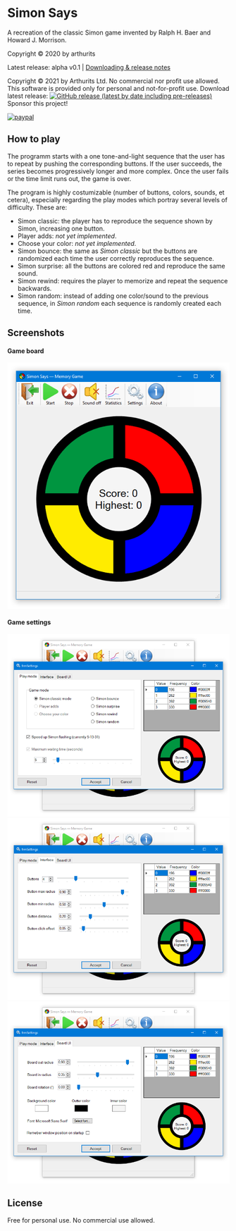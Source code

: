 # Simon Says
A recreation of the classic Simon game invented by Ralph H. Baer and Howard J. Morrison.

Copyright © 2020 by arthurits

Latest release: alpha v0.1     |     [Downloading & release notes](https://github.com/arthurits/SimonSays/releases)

Copyright © 2021 by Arthurits Ltd. No commercial nor profit use allowed. This software is provided only for personal and not-for-profit use.
Download latest release: [![GitHub release (latest by date including pre-releases)](https://img.shields.io/github/v/release/arthurits/SimonSays?include_prereleases)](https://github.com/arthurits/SimonSays/releases)
Sponsor this project!

[![paypal](https://www.paypalobjects.com/en_US/i/btn/btn_donateCC_LG.gif)](https://www.paypal.com/paypalme/ArthuritsLtd)

## How to play
The programm starts with a one tone-and-light sequence that the user has to repeat by pushing the corresponding buttons.
If the user succeeds, the series becomes progressively longer and more complex. Once the user fails or the time limit runs out, the game is over.

The program is highly costumizable (number of buttons, colors, sounds, et cetera), especially regarding the play modes which portray several levels of difficulty. These are:
* Simon classic: the player has to reproduce the sequence shown by Simon, increasing one button.
* Player adds: *not yet implemented*.
* Choose your color: *not yet implemented*.
* Simon bounce: the same as *Simon classic* but the buttons are randomized each time the user correctly reproduces the sequence.
* Simon surprise: all the buttons are colored red and reproduce the same sound.
* Simon rewind: requires the player to memorize and repeat the sequence backwards.
* Simon random: instead of adding one color/sound to the previous sequence, in *Simon random* each sequence is randomly created each time.

## Screenshots
#### Game board
![Main screen](/Media/Screenshot-01.png?raw=true "Game board")

#### Game settings
![Settings game mode](/Media/Screenshot-02.png?raw=true "Settings game mode")
![Settings interface](/Media/Screenshot-03.png?raw=true "Settings interface")
![Main board UI](/Media/Screenshot-04.png?raw=true "Main board UI")

## License
Free for personal use.
No commercial use allowed.
